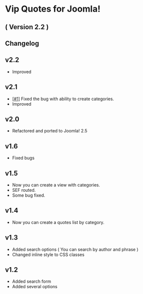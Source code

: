 Vip Quotes for Joomla! 
==========================
( Version 2.2 )
--------------------------

Changelog
---------

v2.2
---------
* Improved

v2.1
---------
* [[#1]](https://github.com/ITPrism/VipQuotes/issues/1 "Impossible to create a New Category") Fixed the bug with ability to create categories.
* Improved

v2.0
---------
* Refactored and ported to Joomla! 2.5

v1.6
---------
* Fixed bugs

v1.5
---------
* Now you can create a view with categories.
* SEF routed.
* Some bug fixed.

v1.4
---------
* Now you can create a quotes list by category.

v1.3
---------
* Added search options ( You can search by author and phrase )
* Changed inline style to CSS classes

v1.2
---------
* Added search form
* Added several options


